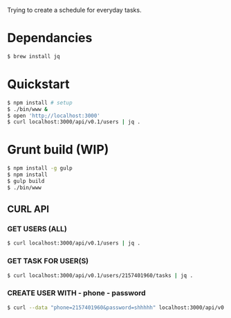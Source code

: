 Trying to create a schedule for everyday tasks.

# Dependancies
```sh
$ brew install jq
```

# Quickstart
```sh
$ npm install # setup
$ ./bin/www &
$ open 'http;//localhost:3000'
$ curl localhost:3000/api/v0.1/users | jq .
```

# Grunt build (WIP)
```sh
$ npm install -g gulp
$ npm install
$ gulp build
$ ./bin/www
```

## CURL API

### GET USERS (ALL)
```sh
$ curl localhost:3000/api/v0.1/users | jq .
```

### GET TASK FOR USER(S)
```sh
$ curl localhost:3000/api/v0.1/users/2157401960/tasks | jq .
```

### CREATE USER WITH - phone - password

```sh
$ curl --data "phone=2157401960&password=shhhhh" localhost:3000/api/v0.1/users | jq .
```
